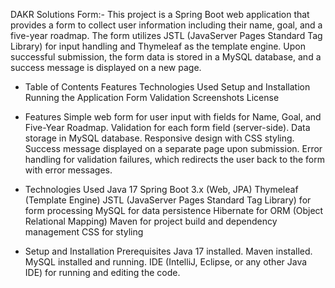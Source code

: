DAKR Solutions Form:-
This project is a Spring Boot web application that provides a form to collect user information including their name, goal, and a five-year roadmap. 
The form utilizes JSTL (JavaServer Pages Standard Tag Library) for input handling and Thymeleaf as the template engine. Upon successful submission, the form data is stored in a MySQL database, 
and a success message is displayed on a new page.

* Table of Contents
Features
Technologies Used
Setup and Installation
Running the Application
Form Validation
Screenshots
License

* Features
Simple web form for user input with fields for Name, Goal, and Five-Year Roadmap.
Validation for each form field (server-side).
Data storage in MySQL database.
Responsive design with CSS styling.
Success message displayed on a separate page upon submission.
Error handling for validation failures, which redirects the user back to the form with error messages.


* Technologies Used
Java 17
Spring Boot 3.x (Web, JPA)
Thymeleaf (Template Engine)
JSTL (JavaServer Pages Standard Tag Library) for form processing
MySQL for data persistence
Hibernate for ORM (Object Relational Mapping)
Maven for project build and dependency management
CSS for styling


* Setup and Installation
Prerequisites
Java 17 installed.
Maven installed.
MySQL installed and running.
IDE (IntelliJ, Eclipse, or any other Java IDE) for running and editing the code.
